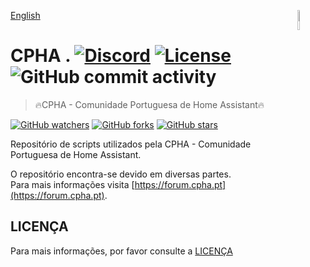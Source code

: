 [English](./README-en-EN.md)
[<img src="https://avatars.githubusercontent.com/u/88738079?s=400&u=ca61a124c283d03a55afefbb7b9b98dfbd6e135e&v=4" alt="Logo of the project" align="right" width="9%" height="9%">](https://forum.cpha.pt)
  
# CPHA . [![Discord](https://img.shields.io/discord/494714310518505472?style=plastic)](https://discord.gg/Mh9mTEA) [![License](https://img.shields.io/github/license/CPHApt/install-scripts?style=plastic)](https://github.com/CPHApt/install-scripts/blob/main/LICENSE) ![GitHub commit activity](https://img.shields.io/github/commit-activity/w/CPHApt/install-scripts?style=plastic)
> 🔥CPHA - Comunidade Portuguesa de Home Assistant🔥  
  
[![GitHub watchers](https://img.shields.io/github/watchers/CPHApt/install-scripts.svg?style=social&label=Watch)](https://GitHub.com/CPHApt/install-scripts/watchers/) 
[![GitHub forks](https://img.shields.io/github/forks/CPHApt/install-scripts.svg?style=social&label=Fork)](https://GitHub.com/CPHApt/install-scripts/network/)
[![GitHub stars](https://img.shields.io/github/stars/CPHApt/install-scripts.svg?style=social&label=Star)](https://GitHub.com/CPHApt/install-scripts/stargazers/)  

Repositório de scripts utilizados pela CPHA - Comunidade Portuguesa de Home Assistant.  

O repositório encontra-se devido em diversas partes.  
Para mais informações visita [https://forum.cpha.pt](https://forum.cpha.pt).

## LICENÇA

Para mais informações, por favor consulte a [LICENÇA](LICENSE)
